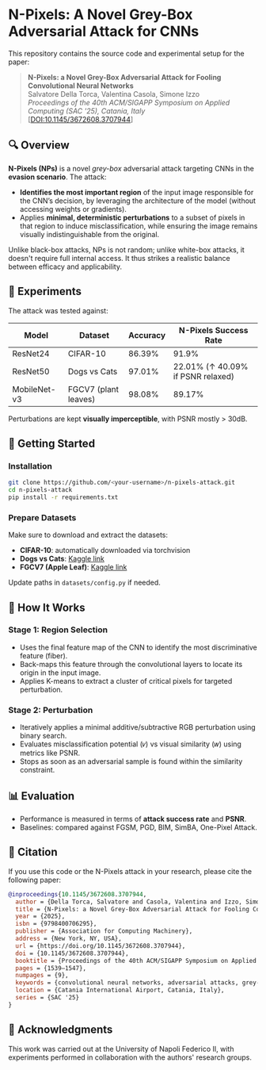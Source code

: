 # N-Pixels: A Novel Grey-Box Adversarial Attack for CNNs

This repository contains the source code and experimental setup for the paper:

> **N-Pixels: a Novel Grey-Box Adversarial Attack for Fooling Convolutional Neural Networks**  
> Salvatore Della Torca, Valentina Casola, Simone Izzo  
> _Proceedings of the 40th ACM/SIGAPP Symposium on Applied Computing (SAC '25), Catania, Italy_  
> [[DOI:10.1145/3672608.3707944](https://doi.org/10.1145/3672608.3707944)]

## 🔍 Overview

**N-Pixels (NPs)** is a novel *grey-box* adversarial attack targeting CNNs in the **evasion scenario**. The attack:
- **Identifies the most important region** of the input image responsible for the CNN’s decision, by leveraging the architecture of the model (without accessing weights or gradients).
- Applies **minimal, deterministic perturbations** to a subset of pixels in that region to induce misclassification, while ensuring the image remains visually indistinguishable from the original.

Unlike black-box attacks, NPs is not random; unlike white-box attacks, it doesn't require full internal access. It thus strikes a realistic balance between efficacy and applicability.


## 🧪 Experiments

The attack was tested against:

| Model        | Dataset         | Accuracy | N-Pixels Success Rate |
|--------------|------------------|----------|------------------------|
| ResNet24     | CIFAR-10         | 86.39%   | 91.9%                  |
| ResNet50     | Dogs vs Cats     | 97.01%   | 22.01% (↑ 40.09% if PSNR relaxed) |
| MobileNet-v3 | FGCV7 (plant leaves) | 98.08% | 89.17%                |

Perturbations are kept **visually imperceptible**, with PSNR mostly > 30dB.

## 🚀 Getting Started

### Installation

```bash
git clone https://github.com/<your-username>/n-pixels-attack.git
cd n-pixels-attack
pip install -r requirements.txt
```

### Prepare Datasets

Make sure to download and extract the datasets:
- **CIFAR-10**: automatically downloaded via torchvision
- **Dogs vs Cats**: [Kaggle link](https://www.kaggle.com/c/dogs-vs-cats)
- **FGCV7 (Apple Leaf)**: [Kaggle link](https://www.kaggle.com/competitions/plant-pathology-2020-fgvc7)

Update paths in `datasets/config.py` if needed.

## 📌 How It Works

### Stage 1: Region Selection

- Uses the final feature map of the CNN to identify the most discriminative feature (fiber).
- Back-maps this feature through the convolutional layers to locate its origin in the input image.
- Applies K-means to extract a cluster of critical pixels for targeted perturbation.

### Stage 2: Perturbation

- Iteratively applies a minimal additive/subtractive RGB perturbation using binary search.
- Evaluates misclassification potential (𝑣) vs visual similarity (𝑤) using metrics like PSNR.
- Stops as soon as an adversarial sample is found within the similarity constraint.

## 📊 Evaluation

- Performance is measured in terms of **attack success rate** and **PSNR**.
- Baselines: compared against FGSM, PGD, BIM, SimBA, One-Pixel Attack.

## 📜 Citation

If you use this code or the N-Pixels attack in your research, please cite the following paper:

```bibtex
@inproceedings{10.1145/3672608.3707944,
  author = {Della Torca, Salvatore and Casola, Valentina and Izzo, Simone},
  title = {N-Pixels: a Novel Grey-Box Adversarial Attack for Fooling Convolutional Neural Networks},
  year = {2025},
  isbn = {9798400706295},
  publisher = {Association for Computing Machinery},
  address = {New York, NY, USA},
  url = {https://doi.org/10.1145/3672608.3707944},
  doi = {10.1145/3672608.3707944},
  booktitle = {Proceedings of the 40th ACM/SIGAPP Symposium on Applied Computing},
  pages = {1539–1547},
  numpages = {9},
  keywords = {convolutional neural networks, adversarial attacks, grey-box methodologies},
  location = {Catania International Airport, Catania, Italy},
  series = {SAC '25}
}
```

## 🙏 Acknowledgments

This work was carried out at the University of Napoli Federico II, with experiments performed in collaboration with the authors' research groups.
